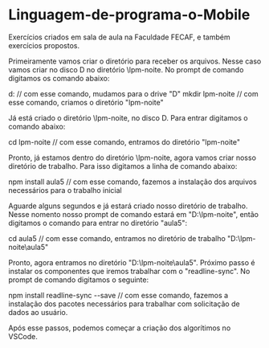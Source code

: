 # Linguagem-de-programa-o-Mobile
Exercícios criados em sala de aula na Faculdade FECAF, e também exercícios propostos.

Primeiramente vamos criar o diretório para receber os arquivos.
Nesse caso vamos criar no disco D no diretório \lpm-noite.
No prompt de comando digitamos os comando abaixo:

d:					                    	// com esse comando, mudamos para o drive "D"
mkdir lpm-noite	            			// com esse comando, criamos o diretório "lpm-noite"


Já está criado o diretório \lpm-noite, no disco D.
Para entrar digitamos o comando abaixo:

cd lpm-noite			               	// com esse comando, entramos do diretório "lpm-noite"


Pronto, já estamos dentro do diretório \lpm-noite, agora vamos criar nosso diretório de trabalho.
Para isso digitamos a linha de comando abaixo:

npm install aula5	                // com esse comando, fazemos a instalação dos arquivos necessários para o trabalho inicial


Aguarde alguns segundos e já estará criado nosso diretório de trabalho.
Nesse nomento nosso prompt de comando estará em "D:\lpm-noite", então digitamos o comando para entrar no diretório "aula5":

cd aula5				                 	// com esse comando, entramos no diretório de trabalho "D:\lpm-noite\aula5"


Pronto, agora entramos no diretório "D:\lpm-noite\aula5".
Próximo passo é instalar os componentes que iremos trabalhar com o "readline-sync".
No prompt de comando digitamos o seguinte:

npm install readline-sync --save	// com esse comando, fazemos a instalação dos pacotes necessários para trabalhar com solicitação de dados ao usuário.

Após esse passos, podemos começar a criação dos algorítimos no VSCode.
